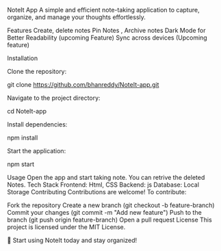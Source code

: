 NoteIt App
A simple and efficient note-taking application to capture, organize, and manage your thoughts effortlessly.



Features
Create, delete notes
Pin Notes , Archive notes
Dark Mode for Better Readability (upcoming Feature)
Sync across devices (Upcoming feature)


Installation

Clone the repository:

git clone https://github.com/bhanreddy/NoteIt-app.git

Navigate to the project directory:

cd NoteIt-app

Install dependencies:

npm install

Start the application:

npm start



Usage
Open the app and start taking note.
You can retrive the deleted Notes.
Tech Stack
Frontend: Html, CSS
Backend: js
Database: Local Storage
Contributing
Contributions are welcome! To contribute:

Fork the repository
Create a new branch (git checkout -b feature-branch)
Commit your changes (git commit -m "Add new feature")
Push to the branch (git push origin feature-branch)
Open a pull request
License
This project is licensed under the MIT License.

🚀 Start using NoteIt today and stay organized!
